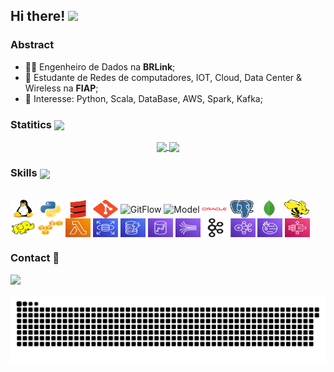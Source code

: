 ## Hi there! <img src="https://raw.githubusercontent.com/iampavangandhi/iampavangandhi/master/gifs/Hi.gif" width="30px"></h2>
### Abstract

- 👨‍💻 Engenheiro de Dados na **BRLink**;
- 🌱 Estudante de Redes de computadores, IOT, Cloud, Data Center & Wireless na **FIAP**;
- 💙 Interesse: Python, Scala, DataBase, AWS, Spark, Kafka;

### Statitics <img width="25px" align="center" src="https://www.svgrepo.com/show/80758/report.svg"></h2>

<p align="center">
  <a href="https://github.com/felipe-almeida-costa-leite">
   <img 
        align="center"
        src="https://github-readme-stats.vercel.app/api?username=felipe-almeida-costa-leite&show_icons=true&theme=dracula&include_all_commits=true&count_private=true"
   />
   </a>
  <a href="https://github.com/felipe-almeida-costa-leite">
   <img 
        align="center"
        src="https://github-readme-stats.vercel.app/api/top-langs/?username=felipe-almeida-costa-leite&layout=compact&langs_count=7&theme=dracula"
   />
  </a>
</p>

### Skills <img width="30px" align="center" src="https://img-premium.flaticon.com/png/512/2817/premium/2817082.png?token=exp=1629296902~hmac=77c68c0052531e04d90fc869d861b3a3"></h2> 

<div style="display: inline_block"><br>
  <img align="center" alt="Linux" height="30" width="40" src="https://raw.githubusercontent.com/devicons/devicon/master/icons/linux/linux-original.svg">
  <img align="center" alt="Python" height="30" width="40" src="https://raw.githubusercontent.com/devicons/devicon/master/icons/python/python-original.svg">
  <img align="center" alt="Scala" height="30" width="40" src="https://raw.githubusercontent.com/devicons/devicon/master/icons/scala/scala-original.svg">
  <img align="center" alt="Git" height="30" width="40" src="https://raw.githubusercontent.com/devicons/devicon/master/icons/git/git-original.svg">
  <img align="center" alt="GitFlow" height="30" width="40" src="https://www.iconspng.com/clipart/gitflow/gitflow.svg">
  <img align="center" alt="Model" height="30" width="40" src="https://image.flaticon.com/icons/png/512/2103/2103675.png">
  <img align="center" alt="Oracle" height="30" width="40" src="https://raw.githubusercontent.com/devicons/devicon/master/icons/oracle/oracle-original.svg">
  <img align="center" alt="Postgre" height="30" width="40" src="https://raw.githubusercontent.com/devicons/devicon/master/icons/postgresql/postgresql-original.svg">
  <img align="center" alt="Mongo" height="30" width="40" src="https://raw.githubusercontent.com/devicons/devicon/master/icons/mongodb/mongodb-original.svg">
  <img align="center" alt="Hive" height="30" width="40" src="https://raw.githubusercontent.com/felipe-almeida-costa-leite/felipe-almeida-costa-leite/main/icons/Hive.svg">
  <img align="center" alt="Hadoop" height="30" width="40" src="https://raw.githubusercontent.com/felipe-almeida-costa-leite/felipe-almeida-costa-leite/main/icons/Hadoop.svg">
  <img align="center" alt="General" height="30" width="40" src="https://raw.githubusercontent.com/devicons/devicon/master/icons/amazonwebservices/amazonwebservices-original.svg">
  <img align="center" alt="Lambda" height="30" width="40" src="https://raw.githubusercontent.com/felipe-almeida-costa-leite/felipe-almeida-costa-leite/main/icons/Lambda.svg">
  <img align="center" alt="RDS" height="30" width="40" src="https://raw.githubusercontent.com/felipe-almeida-costa-leite/felipe-almeida-costa-leite/main/icons/RDS.svg">
  <img align="center" alt="Dynamodb" height="30" width="40" src="https://raw.githubusercontent.com/felipe-almeida-costa-leite/felipe-almeida-costa-leite/main/icons/DynamoDB.svg">
  <img align="center" alt="Redshift" height="30" width="40" src="https://raw.githubusercontent.com/felipe-almeida-costa-leite/felipe-almeida-costa-leite/main/icons/Redshift.svg">
  <img align="center" alt="Kinesis" height="30" width="40" src="https://raw.githubusercontent.com/felipe-almeida-costa-leite/felipe-almeida-costa-leite/main/icons/Kinesis.svg">
  <img align="center" alt="MSK" height="30" width="40" src="https://raw.githubusercontent.com/devicons/devicon/master/icons/apachekafka/apachekafka-original.svg">
  <img align="center" alt="EMR" height="30" width="40" src="https://raw.githubusercontent.com/felipe-almeida-costa-leite/felipe-almeida-costa-leite/main/icons/EMR.svg">
  <img align="center" alt="Lake" height="30" width="40" src="https://raw.githubusercontent.com/felipe-almeida-costa-leite/felipe-almeida-costa-leite/main/icons/Lake.svg">
  <img align="center" alt="Step" height="30" width="40" src="https://raw.githubusercontent.com/felipe-almeida-costa-leite/felipe-almeida-costa-leite/main/icons/Step-Functions.svg">
</div>
 
### Contact :iphone:

<div>
 <a href="https://www.linkedin.com/in/felipe-almeida-costa-leite/" target="_blank"><img src="https://img.shields.io/badge/-LinkedIn-%230077B5?style=for-the-badge&logo=linkedin&logoColor=white" target="_blank">
 </a>
</div>






![Snake animation](https://github.com/felipe-almeida-costa-leite/felipe-almeida-costa-leite/blob/output/github-contribution-grid-snake.svg)

  

